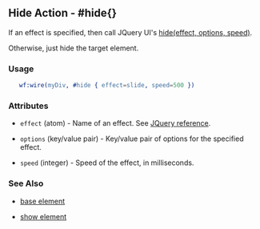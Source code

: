 

## Hide Action - #hide{}

  If an effect is specified, then call JQuery UI's [hide(effect, options, speed)](http://docs.jquery.com/UI/Effects/hide).
	
  Otherwise, just hide the target element.

### Usage

```erlang
   wf:wire(myDiv, #hide { effect=slide, speed=500 })

```

### Attributes

   * `effect` (atom) - Name of an effect. See <a href='http://docs.jquery.com/UI/Effects'>JQuery reference</a>.

   * `options` (key/value pair) - Key/value pair of options for the specified effect.

   * `speed` (integer) - Speed of the effect, in milliseconds.

### See Also

 *  [base element](./action_base.md)

 *  [show element](./show.html)

 
